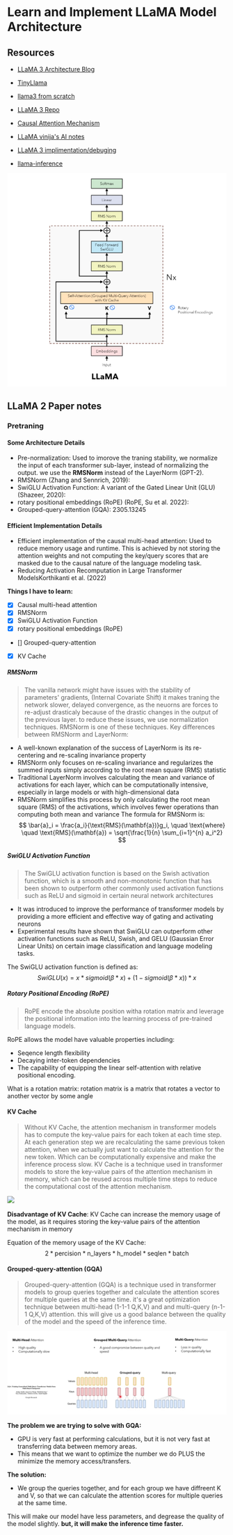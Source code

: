 # Learn and Implement LLaMA Model Architecture

## Resources
- [LLaMA 3 Architecture Blog](https://medium.com/@vi.ai_/exploring-and-building-the-llama-3-architecture-a-deep-dive-into-components-coding-and-43d4097cfbbb)
- [TinyLlama](https://github.com/jzhang38/TinyLlama)
- [llama3 from scratch](https://github.com/naklecha/llama3-from-scratch)
- [LLaMA 3 Repo](https://github.com/meta-llama/llama3/blob/main/llama/model.py)
- [Causal Attention Mechanism](https://snawarhussain.com/educational/llms/Causal-Attention-Mechanism-Pure-and-Simple/)
- [LLaMA vinija's AI notes](https://vinija.ai/models/LLaMA/)

- [LLaMA 3 implimentation/debuging](https://github.com/viai957/LexiGenesis)
- [llama-inference](https://github.com/viai957/llama-inference)

![](llama-architecture.png)

## LLaMA 2 Paper notes
### Pretraning
#### Some Architecture Details
- Pre-normalization: Used to imorove the traning stability, we normalize the input of each transformer sub-layer, instead of normalizing the output. we use the **RMSNorm** instead of the LayerNorm (GPT-2).
- RMSNorm (Zhang and Sennrich, 2019):
- SwiGLU Activation Function: A variant of the Gated Linear Unit (GLU) (Shazeer, 2020): 
- rotary positional embeddings (RoPE) (RoPE, Su et al. 2022):
- Grouped-query-attention (GQA): 2305.13245

#### Efficient Implementation Details
- Efficient implementation of the causal multi-head attention: Used to reduce memory usage and runtime. This is achieved by not storing the attention weights and not computing the key/query scores that are masked due to the causal nature of the language modeling task.
- Reducing Activation Recomputation in Large Transformer ModelsKorthikanti et al. (2022)

**Things I have to learn:**
- [x] Causal multi-head attention
- [x] RMSNorm
- [x] SwiGLU Activation Function
- [x] rotary positional embeddings (RoPE)
- [] Grouped-query-attention
- [x] KV Cache

##### RMSNorm
> The vanilla network might have issues with the stability of parameters' gradients, (Internal Covariate Shift) it makes traning the network slower, delayed convergence, as the neuorns are forces to re-adjust drasticaly because of the drastic changes in the output of the previous layer. to reduce these issues, we use normalization techniques. RMSNorm is one of these techniques. 
Key differences between RMSNorm and LayerNorm:
- A well-known explanation of the success of LayerNorm is its re-centering and re-scaling invariance property
- RMSNorm only focuses on re-scaling invariance and regularizes the summed inputs simply according to the root mean square (RMS) statistic
- Traditional LayerNorm involves calculating the mean and variance of activations for each layer, which can be computationally intensive, especially in large models or with high-dimensional data
- RMSNorm simplifies this process by only calculating the root mean square (RMS) of the activations, which involves fewer operations than computing both mean and variance
The formula for RMSNorm is:
$$ \bar{a}_i = \frac{a_i}{\text{RMS}(\mathbf{a})}g_i, \quad \text{where} \quad \text{RMS}(\mathbf{a}) = \sqrt{\frac{1}{n} \sum_{i=1}^{n} a_i^2} $$

##### SwiGLU Activation Function
> The SwiGLU activation function is based on the Swish activation function, which is a smooth and non-monotonic function that has been shown to outperform other commonly used activation functions such as ReLU and sigmoid in certain neural network architectures

- It was introduced to improve the performance of transformer models by providing a more efficient and effective way of gating and activating neurons
- Experimental results have shown that SwiGLU can outperform other activation functions such as ReLU, Swish, and GELU (Gaussian Error Linear Units) on certain image classification and language modeling tasks.

The SwiGLU activation function is defined as:
$$ SwiGLU(x) = x * sigmoid(\beta * x) + (1- sigmoid(\beta * x)) * x$$

##### Rotary Positional Encoding (RoPE)
> RoPE encode the absolute position witha rotation matrix and leverage the positional information into the learning process of pre-trained language models.

RoPE allows the model have valuable properties including:
- Seqence length flexibility
- Decaying inter-token dependencies
- The capability of equipping the linear self-attention with relative positional encoding.

What is a rotation matrix: rotation matrix is a matrix that rotates a vector to another vector by some angle

#### KV Cache
> Without KV Cache, the attention mechanism in transformer models has to compute the key-value pairs for each token at each time step. At each generation step we are recalculating the same previous token attention, when we actually just want to calculate the attention for the new token. Which can be computationally expensive and make the inference process slow. KV Cache is a technique used in transformer models to store the key-value pairs of the attention mechanism in memory, which can be reused across multiple time steps to reduce the computational cost of the attention mechanism.

![](https://miro.medium.com/v2/resize:fit:720/format:webp/1*uyuyOW1VBqmF5Gtv225XHQ.gif)

**Disadvantage of KV Cache**: KV Cache can increase the memory usage of the model, as it requires storing the key-value pairs of the attention mechanism in memory

Equation of the memory usage of the KV Cache:
$$ 2* \text{percision} * \text{n\_layers} * \text{h\_model} * \text{seqlen} * \text{batch} $$

#### Grouped-query-attention (GQA)
> Grouped-query-attention (GQA) is a technique used in transformer models to group queries together and calculate the attention scores for multiple queries at the same time. it's a great optimization technique between multi-head (1-1-1 Q,K,V) and and multi-query (n-1-1 Q,K,V) attention. this will give us a good balance between the quality of the model and the speed of the inference time.

![](GQA.png)

**The problem we are trying to solve with GQA:**
- GPU is very fast at performing calculations, but it is not very fast at transferring data between memory areas.
- This means that we want to optimize the number we do PLUS the minimize the memory access/transfers.

**The solution:**
- We group the queries together, and for each group we have diffreent K and V, 
so that we can calculate the attention scores for multiple queries at the same time.

This will make our model have less parameters, and degrease the quality of the model slightly. **but, it will make the inference time faster.**